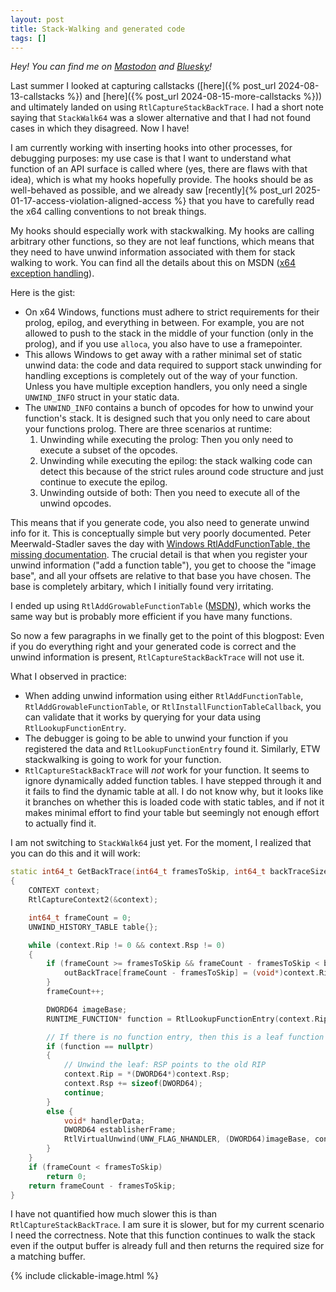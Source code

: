 ```yaml
---
layout: post
title: Stack-Walking and generated code
tags: []
---
```


_Hey! You can find me on [Mastodon](https://mastodon.gamedev.place/@sschoener) and [Bluesky](https://bsky.app/profile/sschoener.bsky.social)!_

Last summer I looked at capturing callstacks ([here]({% post_url 2024-08-13-callstacks %}) and [here]({% post_url 2024-08-15-more-callstacks %})) and ultimately landed on using `RtlCaptureStackBackTrace`. I had a short note saying that `StackWalk64` was a slower alternative and that I had not found cases in which they disagreed. Now I have!

I am currently working with inserting hooks into other processes, for debugging purposes: my use case is that I want to understand what function of an API surface is called where (yes, there are flaws with that idea), which is what my hooks hopefully provide. The hooks should be as well-behaved as possible, and we already saw [recently]{% post_url 2025-01-17-access-violation-aligned-access %} that you have to carefully read the x64 calling conventions to not break things.

My hooks should especially work with stackwalking. My hooks are calling arbitrary other functions, so they are not leaf functions, which means that they need to have unwind information associated with them for stack walking to work. You can find all the details about this on MSDN ([x64 exception handling](https://learn.microsoft.com/en-us/cpp/build/exception-handling-x64?view=msvc-170#unwind-data-for-exception-handling-debugger-support)).

Here is the gist:
 * On x64 Windows, functions must adhere to strict requirements for their prolog, epilog, and everything in between. For example, you are not allowed to push to the stack in the middle of your function (only in the prolog), and if you use `alloca`, you also have to use a framepointer.
 * This allows Windows to get away with a rather minimal set of static unwind data: the code and data required to support stack unwinding for handling exceptions is completely out of the way of your function. Unless you have multiple exception handlers, you only need a single `UNWIND_INFO` struct in your static data.
 * The `UNWIND_INFO` contains a bunch of opcodes for how to unwind your function's stack. It is designed such that you only need to care about your functions prolog. There are three scenarios at runtime:
    1. Unwinding while executing the prolog: Then you only need to execute a subset of the opcodes.
    2. Unwinding while executing the epilog: the stack walking code can detect this because of the strict rules around code structure and just continue to execute the epilog.
    3. Unwinding outside of both: Then you need to execute all of the unwind opcodes.

This means that if you generate code, you also need to generate unwind info for it. This is conceptually simple but very poorly documented. Peter Meerwald-Stadler saves the day with [Windows RtlAddFunctionTable, the missing documentation](https://pmeerw.net/blog/programming/RtlAddFunctionTable.html). The crucial detail is that when you register your unwind information ("add a function table"), you get to choose the "image base", and all your offsets are relative to that base you have chosen. The base is completely arbitary, which I initially found very irritating.

I ended up using `RtlAddGrowableFunctionTable` ([MSDN](https://learn.microsoft.com/en-us/windows/win32/api/winnt/nf-winnt-rtladdgrowablefunctiontable)), which works the same way but is probably more efficient if you have many functions.

So now a few paragraphs in we finally get to the point of this blogpost: Even if you do everything right and your generated code is correct and the unwind information is present, `RtlCaptureStackBackTrace` will not use it.

What I observed in practice:
 * When adding unwind information using either `RtlAddFunctionTable`, `RtlAddGrowableFunctionTable`, or `RtlInstallFunctionTableCallback`, you can validate that it works by querying for your data using `RtlLookupFunctionEntry`.
 * The debugger is going to be able to unwind your function if you registered the data and `RtlLookupFunctionEntry` found it. Similarly, ETW stackwalking is going to work for your function.
 * `RtlCaptureStackBackTrace` will *not* work for your function. It seems to ignore dynamically added function tables. I have stepped through it and it fails to find the dynamic table at all. I do not know why, but it looks like it branches on whether this is loaded code with static tables, and if not it makes minimal effort to find your table but seemingly not enough effort to actually find it.

I am not switching to `StackWalk64` just yet. For the moment, I realized that you can do this and it will work:
```cpp
static int64_t GetBackTrace(int64_t framesToSkip, int64_t backTraceSize, void** outBackTrace)
{
    CONTEXT context;
    RtlCaptureContext2(&context);

    int64_t frameCount = 0;
    UNWIND_HISTORY_TABLE table{};

    while (context.Rip != 0 && context.Rsp != 0)
    {
        if (frameCount >= framesToSkip && frameCount - framesToSkip < backTraceSize) {
            outBackTrace[frameCount - framesToSkip] = (void*)context.Rip;
        }
        frameCount++;

        DWORD64 imageBase;
        RUNTIME_FUNCTION* function = RtlLookupFunctionEntry(context.Rip, &imageBase, &table);

        // If there is no function entry, then this is a leaf function
        if (function == nullptr)
        {
            // Unwind the leaf: RSP points to the old RIP
            context.Rip = *(DWORD64*)context.Rsp;
            context.Rsp += sizeof(DWORD64);
            continue;
        }
        else {
            void* handlerData;
            DWORD64 establisherFrame;
            RtlVirtualUnwind(UNW_FLAG_NHANDLER, (DWORD64)imageBase, context.Rip, function, &context, &handlerData, &establisherFrame, nullptr);
        }
    }
    if (frameCount < framesToSkip)
        return 0;
    return frameCount - framesToSkip;
}
```
I have not quantified how much slower this is than `RtlCaptureStackBackTrace`. I am sure it is slower, but for my current scenario I need the correctness. Note that this function continues to walk the stack even if the output buffer is already full and then returns the required size for a matching buffer.


{% include clickable-image.html %}